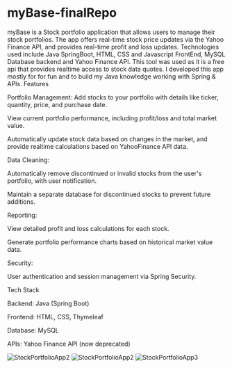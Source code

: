 # myBase-finalRepo
myBase is a 
Stock portfolio application that allows users to manage their stock portfolios. The app offers real-time stock price updates via the Yahoo Finance API, and provides real-time profit and loss updates. Technologies used include Java SpringBoot, HTML, CSS and Javascript FrontEnd, MySQL Database backend and Yahoo Finance API. This tool was used as it is a free api that provides realtime access to stock data quotes. I developed this app mostly for for fun and to build my Java knowledge working with Spring & APIs. 
Features

Portfolio Management: 
Add stocks to your portfolio with details like ticker, quantity, price, and purchase date.

View current portfolio performance, including profit/loss and total market value.

Automatically update stock data based on changes in the market, and provide realtime calculations based on YahooFinance API data. 

Data Cleaning:

Automatically remove discontinued or invalid stocks from the user's portfolio, with user notification.

Maintain a separate database for discontinued stocks to prevent future additions.

Reporting:

View detailed profit and loss calculations for each stock.

Generate portfolio performance charts based on historical market value data.

Security:

User authentication and session management via Spring Security.

Tech Stack

Backend: Java (Spring Boot)

Frontend: HTML, CSS, Thymeleaf

Database: MySQL

APIs: Yahoo Finance API (now deprecated)

![StockPortfolioApp2](https://user-images.githubusercontent.com/65572743/129645453-ec514dcf-eff5-4f95-a3bd-05fe1c71b280.jpg)
![StockPortfolioApp2](https://user-images.githubusercontent.com/65572743/129645594-c18bc1af-440a-48d1-811e-1e90f5710d69.jpg)
![StockPortfolioApp3](https://user-images.githubusercontent.com/65572743/129645467-534903f3-f1a4-4cf7-97f0-277d68a13c86.JPG)



